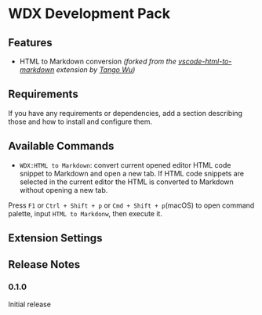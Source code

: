 # WDX Development Pack

## Features

- HTML to Markdown conversion _(forked from the [vscode-html-to-markdown](https://github.com/Wtango/vscode-html-to-markdown) extension by [Tango Wu](https://github.com/Wtango))_

## Requirements

If you have any requirements or dependencies, add a section describing those and how to install and configure them.

## Available Commands

- `WDX:HTML to Markdown`: convert current opened editor HTML code snippet to Markdown and open a new tab. If HTML code snippets are selected in the current editor the HTML is converted to Markdown without opening a new tab.

Press `F1` or `Ctrl + Shift + p` or `Cmd + Shift + p`(macOS) to open command palette, input `HTML to Markdonw`, then execute it.

## Extension Settings

## Release Notes

### 0.1.0

Initial release